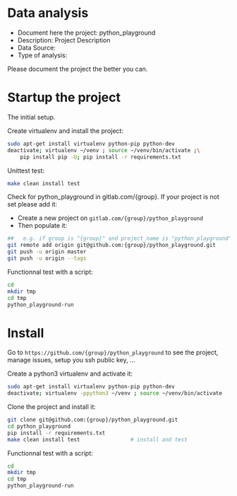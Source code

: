 # Data analysis
- Document here the project: python_playground
- Description: Project Description
- Data Source:
- Type of analysis:

Please document the project the better you can.

# Startup the project

The initial setup.

Create virtualenv and install the project:
```bash
sudo apt-get install virtualenv python-pip python-dev
deactivate; virtualenv ~/venv ; source ~/venv/bin/activate ;\
    pip install pip -U; pip install -r requirements.txt
```

Unittest test:
```bash
make clean install test
```

Check for python_playground in gitlab.com/{group}.
If your project is not set please add it:

- Create a new project on `gitlab.com/{group}/python_playground`
- Then populate it:

```bash
##   e.g. if group is "{group}" and project_name is "python_playground"
git remote add origin git@github.com:{group}/python_playground.git
git push -u origin master
git push -u origin --tags
```

Functionnal test with a script:

```bash
cd
mkdir tmp
cd tmp
python_playground-run
```

# Install

Go to `https://github.com/{group}/python_playground` to see the project, manage issues,
setup you ssh public key, ...

Create a python3 virtualenv and activate it:

```bash
sudo apt-get install virtualenv python-pip python-dev
deactivate; virtualenv -ppython3 ~/venv ; source ~/venv/bin/activate
```

Clone the project and install it:

```bash
git clone git@github.com:{group}/python_playground.git
cd python_playground
pip install -r requirements.txt
make clean install test                # install and test
```
Functionnal test with a script:

```bash
cd
mkdir tmp
cd tmp
python_playground-run
```

